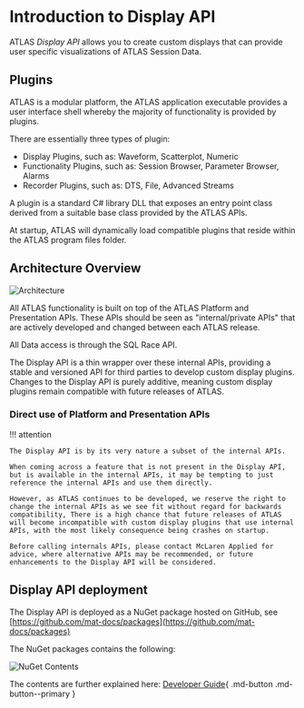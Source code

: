 # Introduction to Display API

ATLAS _Display API_ allows you to create custom displays that can provide user specific visualizations of ATLAS Session Data.

## Plugins

ATLAS is a modular platform, the ATLAS application executable provides a user interface shell whereby the majority of functionality is provided by plugins.

There are essentially three types of plugin:

- Display Plugins, such as: Waveform, Scatterplot, Numeric
- Functionality Plugins, such as: Session Browser, Parameter Browser, Alarms
- Recorder Plugins, such as: DTS, File, Advanced Streams

A plugin is a standard C# library DLL that exposes an entry point class derived from a suitable base class provided by the ATLAS APIs.

At startup, ATLAS will dynamically load compatible plugins that reside within the ATLAS program files folder. 

## Architecture Overview

![Architecture](/assets/images/overview/architecture.png)

All ATLAS functionality is built on top of the ATLAS Platform and Presentation APIs. These APIs should be seen as "internal/private APIs" that are actively developed and changed between each ATLAS release.

All Data access is through the SQL Race API.

The Display API is a thin wrapper over these internal APIs, providing a stable and versioned API for third parties to develop custom display plugins. Changes to the Display API is purely additive, meaning custom display plugins remain compatible with future releases of ATLAS.

### Direct use of Platform and Presentation APIs

!!! attention

    The Display API is by its very nature a subset of the internal APIs.

    When coming across a feature that is not present in the Display API, but is available in the internal APIs, it may be tempting to just reference the internal APIs and use them directly.

    However, as ATLAS continues to be developed, we reserve the right to change the internal APIs as we see fit without regard for backwards compatibility, There is a high chance that future releases of ATLAS will become incompatible with custom display plugins that use internal APIs, with the most likely consequence being crashes on startup.

    Before calling internals APIs, please contact McLaren Applied for advice, where alternative APIs may be recommended, or future enhancements to the Display API will be considered.

## Display API deployment

The Display API is deployed as a NuGet package hosted on GitHub, see [https://github.com/mat-docs/packages](https://github.com/mat-docs/packages)

The NuGet packages contains the following:

![NuGet Contents](/assets/images/overview/package.png)

The contents are further explained here: [Developer Guide](../devguide/index.md){ .md-button .md-button--primary }